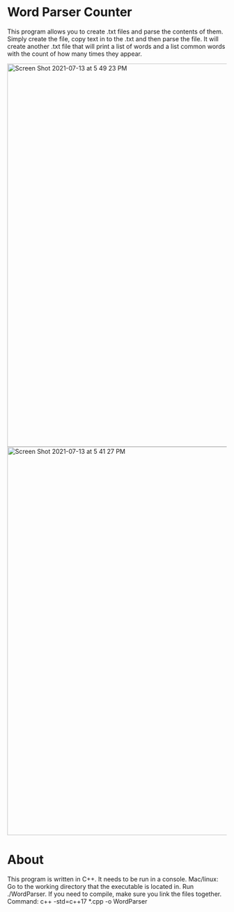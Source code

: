 # Word Parser Counter
This program allows you to create .txt files and parse the contents of them. Simply create the file, copy text in to the .txt and then parse the file. It will create another .txt file that will print a list of words and a list common words with the count of how many times they appear. 

<img width="878" alt="Screen Shot 2021-07-13 at 5 49 23 PM" src="https://user-images.githubusercontent.com/47867514/125873064-3e191ed5-0f1b-43e6-a3a5-4f3644bfa0e7.png">

<img width="890" alt="Screen Shot 2021-07-13 at 5 41 27 PM" src="https://user-images.githubusercontent.com/47867514/125873094-df122a45-70d2-43e6-aef2-8462a72cc7a1.png">

# About
This program is written in C++. It needs to be run in a console. 
Mac/linux: Go to the working directory that the executable is located in. Run ./WordParser. 
If you need to compile, make sure you link the files together. 
Command: c++ -std=c++17 *.cpp -o WordParser
           

